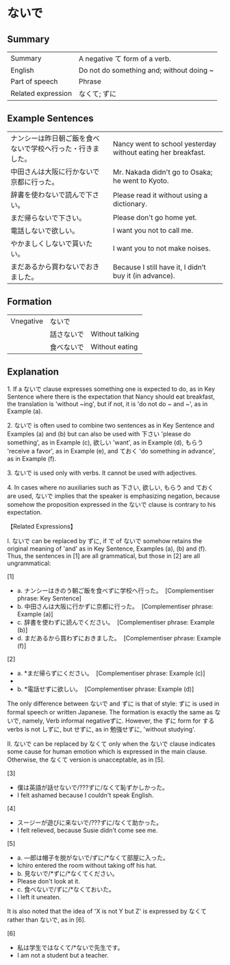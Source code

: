 # ないで

## Summary

<table><tr>   <td>Summary</td>   <td>A negative て form of a verb.</td></tr><tr>   <td>English</td>   <td>Do not do something and; without doing ~</td></tr><tr>   <td>Part of speech</td>   <td>Phrase</td></tr><tr>   <td>Related expression</td>   <td>なくて; ずに</td></tr></table>

## Example Sentences

<table><tr>   <td>ナンシーは昨日朝ご飯を食べないで学校へ行った・行きました。</td>   <td>Nancy went to school yesterday without eating her breakfast.</td></tr><tr>   <td>中田さんは大阪に行かないで京都に行った。</td>   <td>Mr. Nakada didn't go to Osaka; he went to Kyoto.</td></tr><tr>   <td>辞書を使わないで読んで下さい。</td>   <td>Please read it without using a dictionary.</td></tr><tr>   <td>まだ帰らないで下さい。</td>   <td>Please don't go home yet.</td></tr><tr>   <td>電話しないで欲しい。</td>   <td>I want you not to call me.</td></tr><tr>   <td>やかましくしないで貰いたい。</td>   <td>I want you to not make noises.</td></tr><tr>   <td>まだあるから買わないでおきました。</td>   <td>Because I still have it, I didn’t buy it (in advance).</td></tr></table>

## Formation

<table class="table"> <tbody><tr class="tr head"> <td class="td"><span class="bold"><span>Vnegative</span></span></td> <td class="td"><span class="concept">ないで</span> </td> <td class="td"><span>&nbsp;</span></td> </tr> <tr class="tr"> <td class="td"><span>&nbsp;</span></td> <td class="td"><span>話さ<span class="concept">ないで</span></span> </td> <td class="td"><span>Without    talking</span></td> </tr> <tr class="tr"> <td class="td"><span>&nbsp;</span></td> <td class="td"><span>食べ<span class="concept">ないで</span></span> </td> <td class="td"><span>Without    eating</span></td> </tr></tbody></table>

## Explanation

<p>1. If a <span class="cloze">ないで</span> clause expresses something one is expected to do, as in Key Sentence where there is the expectation that Nancy should eat breakfast, the translation is 'without ~ing', but if not, it is 'do not do ~ and ~', as in Example (a).</p>  <p>2. <span class="cloze">ないで</span> is often used to combine two sentences as in Key Sentence and Examples (a) and (b) but can also be used with 下さい 'please do something', as in Example (c), 欲しい 'want', as in Example (d), もらう 'receive a favor', as in Example (e), and ておく 'do something in advance', as in Example (f).</p>  <p>3. <span class="cloze">ないで</span> is used only with verbs. It cannot be used with adjectives.</p>  <p>4. In cases where no auxiliaries such as 下さい, 欲しい, もらう and ておく are used, <span class="cloze">ないで</span> implies that the speaker is emphasizing negation, because somehow the proposition expressed in the <span class="cloze">ないで</span> clause is contrary to his expectation.</p>  <p>【Related Expressions】</p>  <p>I. <span class="cloze">ないで</span> can be replaced by ずに, if で of <span class="cloze">ないで</span> somehow retains the original meaning of 'and' as in Key Sentence, Examples (a), (b) and (f). Thus, the sentences in [1] are all grammatical, but those in [2] are all ungrammatical:</p>  <p>[1]</p>  <ul> <li>a. ナンシーはきのう朝ご飯を食べずに学校へ行った。&nbsp;&nbsp;[Complementiser phrase: Key Sentence]</li> <div class="divide"></div> <li>b. 中田さんは大阪に行かずに京都に行った。&nbsp;&nbsp;[Complementiser phrase: Example (a)]</li> <div class="divide"></div> <li>c. 辞書を使わずに読んでください。&nbsp;&nbsp;[Complementiser phrase: Example (b)]</li> <div class="divide"></div> <li>d. まだあるから買わずにおきました。&nbsp;&nbsp;[Complementiser phrase: Example (f)]</li> </ul>   <p>[2]</p>  <ul> <li>a. *まだ帰らずにください。&nbsp;&nbsp;[Complementiser phrase: Example (c)]</li> <li><div class="divide"></div> <li>b. *電話せずに欲しい。&nbsp;&nbsp;[Complementiser phrase: Example (d)]</li> </ul>   <p>The only difference between <span class="cloze">ないで</span> and ずに is that of style: ずに is used in formal speech or written Japanese. The formation is exactly the same as <span class="cloze">ないで</span>, namely, Verb informal negativeずに. However, the ずに form for する verbs is not しずに, but せずに, as in 勉強せずに, 'without studying'.</p>  <p>II. <span class="cloze">ないで</span> can be replaced by なくて only when the <span class="cloze">ないで</span> clause indicates some cause for human emotion which is expressed in the main clause. Otherwise, the なくて version is unacceptable, as in [5].</p>  <p>[3]</p>  <ul> <li>僕は英語が話せ<span class="cloze">ないで</span>/???ずに/なくて恥ずかしかった。</li> <li>I felt ashamed because I couldn't speak English.</li> </ul>  <p>[4]</p>  <ul> <li>スージーが遊びに来<span class="cloze">ないで</span>/???ずに/なくて助かった。</li> <li>I felt relieved, because Susie didn't come see me.</li> </ul>  <p>[5]</p>  <ul> <li>a. —郎は帽子を脱が<span class="cloze">ないで</span>/ずに/*なくて部屋に入った。</li> <li>Ichiro entered the room without taking off his hat.</li> <div class="divide"></div> <li>b. 見<span class="cloze">ないで</span>/*ずに/*なくてください。</li> <li>Please don't look at it.</li> <div class="divide"></div> <li>c. 食べ<span class="cloze">ないで</span>/ずに/*なくておいた。</li> <li>I left it uneaten.</li> </ul>  <p>It is also noted that the idea of 'X is not Y but Z' is expressed by なくて rather than <span class="cloze">ないで</span>, as in [6].</p>  <p>[6]</p>  <ul> <li>私は学生ではなくて/*<span class="cloze">ないで</span>先生です。</li> <li>I am not a student but a teacher.</li> </ul>

